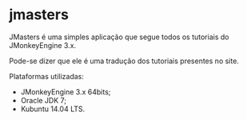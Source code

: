 # jmasters

JMasters é uma simples aplicação que segue todos os tutoriais do JMonkeyEngine 3.x.

Pode-se dizer que ele é uma tradução dos tutoriais presentes no site.

Plataformas utilizadas:

 - JMonkeyEngine 3.x 64bits;
 - Oracle JDK 7;
 - Kubuntu 14.04 LTS.